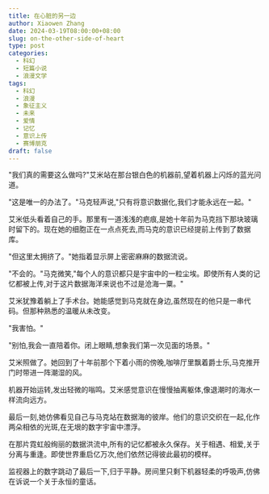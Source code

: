 ```yaml
---
title: 在心脏的另一边
author: Xiaowen Zhang
date: 2024-03-19T08:00:00+08:00
slug: on-the-other-side-of-heart
type: post
categories:
  - 科幻
  - 短篇小说
  - 浪漫文学
tags:
  - 科幻
  - 浪漫
  - 象征主义
  - 未来
  - 爱情
  - 记忆
  - 意识上传
  - 赛博朋克
draft: false
---
```


"我们真的需要这么做吗?"艾米站在那台银白色的机器前,望着机器上闪烁的蓝光问道。

"这是唯一的办法了。"马克轻声说,"只有将意识数据化,我们才能永远在一起。"

艾米低头看着自己的手。那里有一道浅浅的疤痕,是她十年前为马克挡下那块玻璃时留下的。现在她的细胞正在一点点死去,而马克的意识已经提前上传到了数据库。

"但这里太拥挤了。"她指着显示屏上密密麻麻的数据流说。

"不会的。"马克微笑,"每个人的意识都只是宇宙中的一粒尘埃。即使所有人类的记忆都被上传,对于这片数据海洋来说也不过是沧海一粟。"

艾米犹豫着躺上了手术台。她能感觉到马克就在身边,虽然现在的他只是一串代码。但那种熟悉的温暖从未改变。

"我害怕。"

"别怕,我会一直陪着你。闭上眼睛,想象我们第一次见面的场景。"

艾米照做了。她回到了十年前那个下着小雨的傍晚,咖啡厅里飘着爵士乐,马克推开门时带进一阵潮湿的风。

机器开始运转,发出轻微的嗡鸣。艾米感觉意识在慢慢抽离躯体,像退潮时的海水一样流向远方。

最后一刻,她仿佛看见自己与马克站在数据海的彼岸。他们的意识交织在一起,化作两朵相依的光斑,在无垠的数字宇宙中漂浮。

在那片霓虹般绚丽的数据洪流中,所有的记忆都被永久保存。关于相遇、相爱,关于分离与重逢。即使世界重启亿万次,他们依然记得彼此最初的模样。

监视器上的数字跳动了最后一下,归于平静。房间里只剩下机器轻柔的呼吸声,仿佛在诉说一个关于永恒的童话。